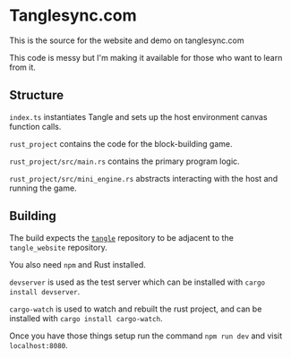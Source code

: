# Tanglesync.com

This is the source for the website and demo on tanglesync.com

This code is messy but I'm making it available for those who want to learn from it.

## Structure

`index.ts` instantiates Tangle and sets up the host environment canvas function calls.

`rust_project` contains the code for the block-building game.

`rust_project/src/main.rs` contains the primary program logic.
    
`rust_project/src/mini_engine.rs` abstracts interacting with the host and running the game.
    

## Building

The build expects the [`tangle`](https://github.com/kettle11/tangle) repository to be adjacent to the `tangle_website` repository.

You also need `npm` and Rust installed.

`devserver` is used as the test server which can be installed with `cargo install devserver`.

`cargo-watch` is used to watch and rebuilt the rust project, and can be installed with `cargo install cargo-watch`.

Once you have those things setup run the command `npm run dev` and visit `localhost:8080`.
